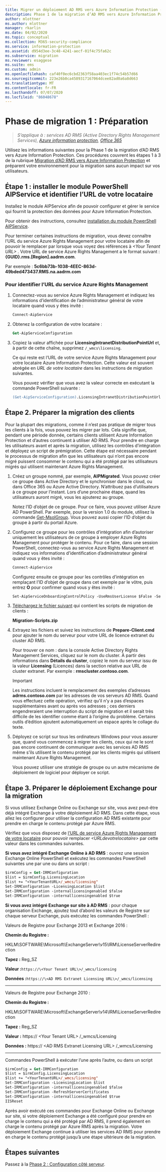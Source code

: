 ```yaml
---
title: Migrer un déploiement AD RMS vers Azure Information Protection - Phase 1
description: Phase 1 de la migration d’AD RMS vers Azure Information Protection, couvrant les étapes 1 à 3 de la migration d’AD RMS vers Azure Information Protection.
author: mlottner
ms.author: mlottner
manager: rkarlin
ms.date: 04/02/2020
ms.topic: conceptual
ms.collection: M365-security-compliance
ms.service: information-protection
ms.assetid: d954d3ee-3c48-4241-aecf-01f4c75fa62c
ms.subservice: migration
ms.reviewer: esaggese
ms.suite: ems
ms.custom: admin
ms.openlocfilehash: caf40f0ec6cbd2363f58aa403ec1f74c54b57d66
ms.sourcegitcommit: 223e26b0ca4589317167064dcee82ad0a6a8d663
ms.translationtype: MT
ms.contentlocale: fr-FR
ms.lasthandoff: 07/07/2020
ms.locfileid: "86048678"
---
```

# <a name="migration-phase-1---preparation"></a>Phase de migration 1 : Préparation

>*S’applique à : services AD RMS (Active Directory Rights Management Services), [Azure information protection](https://azure.microsoft.com/pricing/details/information-protection), [Office 365](https://download.microsoft.com/download/E/C/F/ECF42E71-4EC0-48FF-AA00-577AC14D5B5C/Azure_Information_Protection_licensing_datasheet_EN-US.pdf)*

Utilisez les informations suivantes pour la Phase 1 de la migration d’AD RMS vers Azure Information Protection. Ces procédures couvrent les étapes 1 à 3 de la rubrique [Migration d’AD RMS vers Azure Information Protection](migrate-from-ad-rms-to-azure-rms.md) et préparent votre environnement pour la migration sans aucun impact sur vos utilisateurs.

## <a name="step-1-install-the-aipservice-powershell-module-and-identify-your-tenant-url"></a>Étape 1 : installer le module PowerShell AIPService et identifier l’URL de votre locataire

Installez le module AIPService afin de pouvoir configurer et gérer le service qui fournit la protection des données pour Azure Information Protection.

Pour obtenir des instructions, consultez [installation du module PowerShell AIPService](./install-powershell.md).

Pour terminer certaines instructions de migration, vous devez connaître l’URL du service Azure Rights Management pour votre locataire afin de pouvoir le remplacer par lorsque vous voyez des références à *\<Your Tenant URL\>* . Votre URL de service Azure Rights Management a le format suivant : **{GUID}.rms.[Region].aadrm.com**.

Par exemple : **5c6bb73b-1038-4EEC-863d-49bded473437.RMS.na.aadrm.com**

### <a name="to-identify-your-azure-rights-management-service-url"></a>Pour identifier l’URL du service Azure Rights Management

1. Connectez-vous au service Azure Rights Management et indiquez les informations d’identification de l’administrateur général de votre locataire quand vous y êtes invité :

    ```ps
    Connect-AipService
    ```

2. Obtenez la configuration de votre locataire :

    ```ps
    Get-AipServiceConfiguration
    ```

3. Copiez la valeur affichée pour **LicensingIntranetDistributionPointUrl** et, à partir de cette chaîne, supprimez `/_wmcs\licensing`.

    Ce qui reste est l’URL de votre service Azure Rights Management pour votre locataire Azure Information Protection. Cette valeur est souvent abrégée en *URL de votre locataire* dans les instructions de migration suivantes.

    Vous pouvez vérifier que vous avez la valeur correcte en exécutant la commande PowerShell suivante :

    ```ps
    (Get-AipServiceConfiguration).LicensingIntranetDistributionPointUrl -match "https:\/\/[0-9A-Za-z\.-]*" | Out-Null; $matches[0]
    ```

## <a name="step-2-prepare-for-client-migration"></a>Étape 2. Préparer la migration des clients

Pour la plupart des migrations, comme il n’est pas pratique de migrer tous les clients à la fois, vous pouvez les migrer par lots. Cela signifie que, pendant une période donnée, certains clients utilisent Azure Information Protection et d’autres continuent à utiliser AD RMS. Pour prendre en charge les utilisateurs avant et après la migration, utilisez les contrôles d’intégration et déployez un script de prémigration. Cette étape est nécessaire pendant le processus de migration afin que les utilisateurs qui n’ont pas encore migré puissent consommer le contenu qui a été protégé par les utilisateurs migrés qui utilisent maintenant Azure Rights Management.

1. Créez un groupe nommé, par exemple, **AIPMigrated**. Vous pouvez créer ce groupe dans Active Directory et le synchroniser dans le cloud, ou dans Office 365 ou Azure Active Directory. N’attribuez pas d’utilisateurs à ce groupe pour l’instant. Lors d’une prochaine étape, quand les utilisateurs auront migré, vous les ajouterez au groupe.

    Notez l’ID d’objet de ce groupe. Pour ce faire, vous pouvez utiliser Azure AD PowerShell. Par exemple, pour la version 1.0 du module, utilisez la commande [Get-MsolGroup](/powershell/msonline/v1/Get-MsolGroup). Vous pouvez aussi copier l’ID d’objet du groupe à partir du portail Azure.

2. Configurez ce groupe pour les contrôles d’intégration afin d’autoriser uniquement les utilisateurs de ce groupe à employer Azure Rights Management pour protéger le contenu. Pour ce faire, dans une session PowerShell, connectez-vous au service Azure Rights Management et indiquez vos informations d’identification d’administrateur général quand vous y êtes invité :

    ```ps
    Connect-AipService
    ```

    Configurez ensuite ce groupe pour les contrôles d’intégration en remplaçant l’ID d’objet de groupe dans cet exemple par le vôtre, puis entrez **O** pour confirmer quand vous y êtes invité :

    ```ps
    Set-AipServiceOnboardingControlPolicy -UseRmsUserLicense $False -SecurityGroupObjectId "fba99fed-32a0-44e0-b032-37b419009501" -Scope WindowsApp
    ```

3. [Téléchargez le fichier suivant](https://go.microsoft.com/fwlink/?LinkId=524619) qui contient les scripts de migration de clients :

    **Migration-Scripts.zip**

4. Extrayez les fichiers et suivez les instructions de **Prepare-Client.cmd** pour ajouter le nom du serveur pour votre URL de licence extranet du cluster AD RMS.

    Pour trouver ce nom : dans la console Active Directory Rights Management Services, cliquez sur le nom du cluster. À partir des informations dans **Détails du cluster**, copiez le nom du serveur issu de la valeur **Licensing** (Licences) dans la section relative aux URL de cluster extranet. Par exemple : **rmscluster.contoso.com**.

    > [!IMPORTANT]
    > Les instructions incluent le remplacement des exemples d’adresses **adrms.contoso.com** par les adresses de vos serveurs AD RMS. Quand vous effectuez cette opération, vérifiez qu’il n’y a pas d’espaces supplémentaires avant ou après vos adresses ; ces derniers engendreraient une interruption du script de migration et il serait très difficile de les identifier comme étant à l’origine du problème. Certains outils d’édition ajoutent automatiquement un espace après le collage du texte.
    >

5. Déployez ce script sur tous les ordinateurs Windows pour vous assurer que, quand vous commencez à migrer les clients, ceux qui ne le sont pas encore continuent de communiquer avec les services AD RMS même s’ils utilisent le contenu protégé par les clients migrés qui utilisent maintenant Azure Rights Management.

    Vous pouvez utiliser une stratégie de groupe ou un autre mécanisme de déploiement de logiciel pour déployer ce script.

## <a name="step-3-prepare-your-exchange-deployment-for-migration"></a>Étape 3. Préparer le déploiement Exchange pour la migration

Si vous utilisez Exchange Online ou Exchange sur site, vous avez peut-être déjà intégré Exchange à votre déploiement AD RMS. Dans cette étape, vous allez les configurer pour utiliser la configuration AD RMS existante pour prendre en charge le contenu protégé par Azure RMS.

Vérifiez que vous disposez de [l’URL de service Azure Rights Management de votre locataire](migrate-from-ad-rms-phase1.md#to-identify-your-azure-rights-management-service-url) pour pouvoir remplacer *&lt;URLdevotrelocataire&gt;* par cette valeur dans les commandes suivantes.

**Si vous avez intégré Exchange Online à AD RMS** : ouvrez une session Exchange Online PowerShell et exécutez les commandes PowerShell suivantes une par une ou dans un script :

```ps
$irmConfig = Get-IRMConfiguration
$list = $irmConfig.LicensingLocation
$list += "<YourTenantURL>/_wmcs/licensing"
Set-IRMConfiguration -LicensingLocation $list
Set-IRMConfiguration -internallicensingenabled $false
Set-IRMConfiguration -internallicensingenabled $true 
```

**Si vous avez intégré Exchange sur site à AD RMS** : pour chaque organisation Exchange, ajoutez tout d’abord les valeurs de Registre sur chaque serveur Exchange, puis exécutez les commandes PowerShell :

Valeurs de Registre pour Exchange 2013 et Exchange 2016 :

**Chemin du Registre :**

HKLM\SOFTWARE\Microsoft\ExchangeServer\v15\IRM\LicenseServerRedirection

**Tapez :** Reg_SZ

**Valeur :**`https://\<Your Tenant URL\>/_wmcs/licensing`

**Données :**`https://\<AD RMS Extranet Licensing URL\>/_wmcs/licensing`

---

Valeurs de Registre pour Exchange 2010 :

**Chemin du Registre :**

HKLM\SOFTWARE\Microsoft\ExchangeServer\v14\IRM\LicenseServerRedirection

**Tapez :** Reg_SZ

**Valeur :** https:// \<Your Tenant URL\> /_wmcs/Licensing

**Données :** https:// \<AD RMS Extranet Licensing URL> /_wmcs/Licensing

---

Commandes PowerShell à exécuter l’une après l’autre, ou dans un script

```ps
$irmConfig = Get-IRMConfiguration
$list = $irmConfig.LicensingLocation
$list += "<YourTenantURL>/_wmcs/licensing"
Set-IRMConfiguration -LicensingLocation $list
Set-IRMConfiguration -internallicensingenabled $false
Set-IRMConfiguration -RefreshServerCertificates
Set-IRMConfiguration -internallicensingenabled $true
IISReset
```

Après avoir exécuté ces commandes pour Exchange Online ou Exchange sur site, si votre déploiement Exchange a été configuré pour prendre en charge le contenu qui a été protégé par AD RMS, il prend également en charge le contenu protégé par Azure RMS après la migration. Votre déploiement Exchange continue à utiliser les services AD RMS pour prendre en charge le contenu protégé jusqu’à une étape ultérieure de la migration.

## <a name="next-steps"></a>Étapes suivantes

Passez à la [Phase 2 : Configuration côté serveur](migrate-from-ad-rms-phase2.md).
